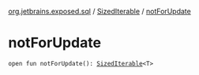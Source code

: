 [org.jetbrains.exposed.sql](../index.md) / [SizedIterable](index.md) / [notForUpdate](.)

# notForUpdate

`open fun notForUpdate(): `[`SizedIterable`](index.md)`<T>`